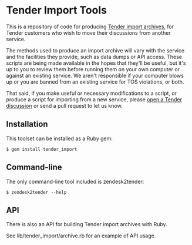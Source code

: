 # Tender Import Tools

This is a repository of code for producing [Tender import
archives](https://help.tenderapp.com/faqs/setup-installation/importing),
for Tender customers who wish to move their discussions from another service.

The methods used to produce an import archive will vary with the service
and the facilities they provide, such as data dumps or API access. These
scripts are being made available in the hopes that they'll be useful, but
it's up to you to review them before running them on your own computer or
against an existing service. We aren't responsible if your computer blows
up or you are banned from an existing service for TOS violations, or both.

That said, if you make useful or necessary modifications to a script, or
produce a script for importing from a new service, please
[open a Tender discussion](https://help.tenderapp.com/discussions/suggestions#new_topic_form)
or send a pull request to let us know.

## Installation

This toolset can be installed as a Ruby gem:

    $ gem install tender_import

## Command-line

The only command-line tool included is zendesk2tender:

    $ zendesk2tender --help

## API

There is also an API for building Tender import archives with Ruby.

See lib/tender_import/archive.rb for an example of API usage.

